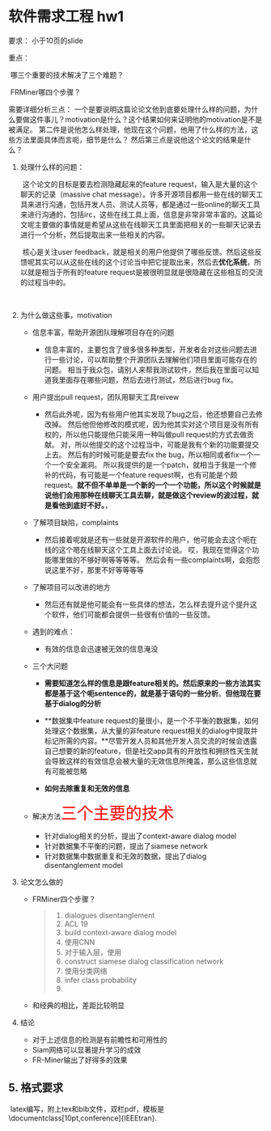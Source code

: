 # 软件需求工程 hw1

要求：
	小于10页的slide



重点：

​	哪三个重要的技术解决了三个难题？

​	FRMiner哪四个步骤？



需要详细分析三点：
	一个是要说明这篇论论文他到底要处理什么样的问题，为什么要做这件事儿？motivation是什么？这个结果如何来证明他的motivation是不是被满足。
	第二件是说他怎么样处理，他现在这个问题，他用了什么样的方法，这些方法里面具体而言呃，细节是什么？
	然后第三点是说他这个论文的结果是什么？



1. 处理什么样的问题：

   ​	这个论文的目标是要去检测隐藏起来的feature request，输入是大量的这个聊天的记录（massive chat message）。许多开源项目都用一些在线的聊天工具来进行沟通，包括开发人员、测试人员等，都是通过一些online的聊天工具来进行沟通的，包括irc，这些在线工具上面，信息是非常非常丰富的。这篇论文呢主要做的事情就是希望从这些在线聊天工具里面把相关的一些聊天记录去进行一个分析，然后提取出来一些相关的内容。

   ​	核心是关注user feedback，就是相关的用户他提供了哪些反馈。然后这些反馈呢其实可以从这些在线的这个讨论当中把它提取出来，然后去**优化系统**，所以就是相当于所有的feature request是被很明显就是很隐藏在这些相互的交流的过程当中的。

   ​	

   

2. 为什么做这些事，motivation

   - 信息丰富，帮助开源团队理解项目存在的问题
     - 信息丰富的，主要包含了很多很多种类型，开发者会对这些问题去进行一些讨论，可以帮助整个开源团队去理解他们项目里面可能存在的问题。
       相当于我众包，请别人来帮我测试软件，然后我在里面可以知道我里面存在哪些问题，然后去进行测试，然后进行bug fix。
   - 用户提出pull request，团队用聊天工具reivew
     - 然后此外呢，因为有些用户他其实发现了bug之后，他还想要自己去修改掉。
       然后他但他修改的模式呢，因为他其实对这个项目是没有所有权的，所以他只能提他只能采用一种叫做pull request的方式去做贡献。
       对，所以他提交的这个过程当中，可能是我有个新的功能要提交上去。
       然后有的时候可能是要去fix the bug，所以相同或者fix一个一个一个安全漏洞。
       所以我提供的是一个patch，就相当于我是一个修补的代码，有可能是一个feature request啊，也有可能是个颇request。**就不但不单单是一个新的一个一个功能，所以这个时候就是说他们会用那种在线聊天工具去聊，就是做这个review的波过程，就是看他到底好不好。**，
   - 了解项目缺陷，complaints
     - 然后接着呢就是还有一些就是开源软件的用户，他可能会去这个呃在线的这个嗯在线聊天这个工具上面去讨论说。
       哎，我现在觉得这个功能哪里做的不够好啊等等等等。
       然后会有一些complaints啊，会抱怨说这里不好，那里不好等等等等
   - 了解项目可以改进的地方
     - 然后还有就是他可能会有一些具体的想法，怎么样去提升这个提升这个软件，他们可能都会提供一些很有价值的一些反馈。
   - 遇到的难点：
     - 有效的信息会迅速被无效的信息淹没

   - 三个大问题

     - **需要知道怎么样的信息是跟feature相关的。**然后**原来的一些方法其实都是基于这个呃sentence的，就是基于语句的一些分析**。**但他现在要基于dialog的分析**

     - **数据集中feature request的量很小，是一个不平衡的数据集，如何处理这个数据集，从大量的非feature request相关的dialog中提取并标记所需的内容。**尽管开发人员和其他开发人员交流的时候会透露自己想要的新的feature，但是社交app具有的开放性和拥挤性天生就会导致这样的有效信息会被大量的无效信息所掩盖，那么这些信息就有可能被忽略

     - **如何去除重复和无效的信息**

   - 解决方法<font color="red" size = "6em">三个主要的技术</font>
     - 针对dialog相关的分析，提出了context-aware dialog model
     - 针对数据集不平衡的问题，提出了siamese network
     - 针对数据集中数据重复和无效的数据，提出了dialog disentanglement model



3. 论文怎么做的

   - FRMiner四个步骤？

     >1. dialogues disentanglement
     >   1. ACL 19
     >2. build context-aware dialog model
     >   1. 使用CNN
     >   2. 对于输入层，使用
     >3. construct siamese dialog classification network
     >   1. 使用分类网络
     >4. infer class probability
     >   1. 

   - 和经典的相比，差距比较明显

4. 结论

   - 对于上述信息的检测是有前瞻性和可用性的
   - Siam网络可以显著提升学习的成效
   - FR-Miner输出了好得多的效果



## 5. 格式要求

​	latex编写，附上tex和bib文件，双栏pdf，模板是 \documentclass[10pt,conference]{IEEEtran}.











